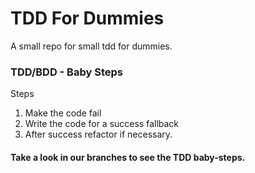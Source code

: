 # TDD For Dummies
A small repo for small tdd for dummies.

### TDD/BDD - Baby Steps
Steps

1. Make the code fail
2. Write the code for a success fallback
3. After success refactor if necessary.

#### Take a look in our branches to see the TDD baby-steps.
